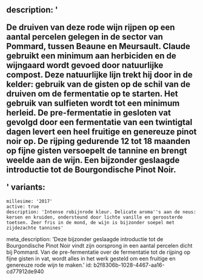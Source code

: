 description: '<p>De druiven van deze rode wijn rijpen op een aantal percelen gelegen in de sector van Pommard, tussen Beaune en Meursault. Claude gebruikt een minimum aan herbiciden en de wijngaard wordt gevoed door natuurlijke compost. Deze natuurlijke lijn trekt hij door in de kelder: gebruik van de gisten op de schil van de druiven om de fermentatie op te starten. Het gebruik van sulfieten wordt tot een minimum herleid. De pre-fermentatie in gesloten vat gevolgd door een fermentatie van een twintigtal dagen levert een heel fruitige en genereuze pinot noir op. De rijping gedurende 12 tot 18 maanden op fijne gisten versoepelt de tannine en brengt weelde aan de wijn. Een bijzonder geslaagde introductie tot de Bourgondische Pinot Noir.</p>'
variants:
  -
    millesime: '2017'
    active: true
    description: 'Intense robijnrode kleur. Delicate aroma''s aan de neus: kersen en kruiden, ondersteund door lichte vanille en geroosterde toetsen. Zeer fris in de mond, de wijn is bijzonder soepel met zijdezachte tannines'
meta_description: 'Deze bijzonder geslaagde introductie tot de Bourgondische Pinot Noir vindt zijn oorsprong in een aantal percelen dicht bij Pommard. Van de pre-fermentatie over de fermentatie tot de rijping op fijne gisten in vat, wordt alles in het werk gesteld om een fruitige en genereuze rode wijn te maken.'
id: b2f8306b-1028-4467-aa16-cd77912de940

